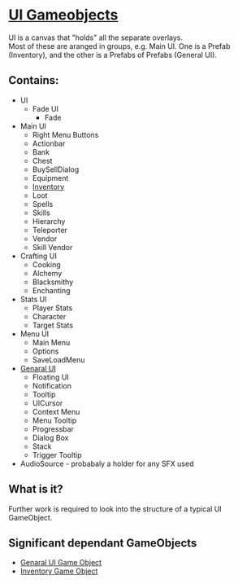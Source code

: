 # [UI Gameobjects](Screenshots/UIScreenshot.png)

UI is a canvas that "holds" all the separate overlays.  
Most of these are aranged in groups, e.g. Main UI.
One is a Prefab (Inventory), and the other is a Prefabs of Prefabs (General UI).

## Contains:

* UI
  * Fade UI
    * Fade
* Main UI
  * Right Menu Buttons
  * Actionbar
  * Bank
  * Chest
  * BuySellDialog
  * Equipment
  * [Inventory](InventoryGameObject.md)
  * Loot
  * Spells
  * Skills
  * Hierarchy
  * Teleporter
  * Vendor
  * Skill Vendor
* Crafting UI
  * Cooking
  * Alchemy
  * Blacksmithy
  * Enchanting
* Stats Ul
  * Player Stats
  * Character
  * Target Stats
* Menu UI
  * Main Menu
  * Options
  * SaveLoadMenu
* [Genaral UI](GenaralUIGameObject.md)
  * Floating UI
  * Notification
  * Tooltip
  * UICursor
  * Context Menu
  * Menu Tooltip
  * Progressbar
  * Dialog Box
  * Stack
  * Trigger Tooltip
* AudioSource - probabaly a holder for any SFX used

## What is it?

Further work is required to look into the structure of a typical UI GameObject.

## Significant dependant GameObjects
* [Genaral UI Game Object](GenaralUIGameObject.md)
* [Inventory Game Object](InventoryGameObject.md)
